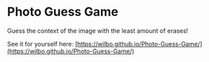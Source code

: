 # Photo Guess Game

Guess the context of the image with the least amount of erases!

See it for yourself here: [https://wilbo.github.io/Photo-Guess-Game/](https://wilbo.github.io/Photo-Guess-Game/)